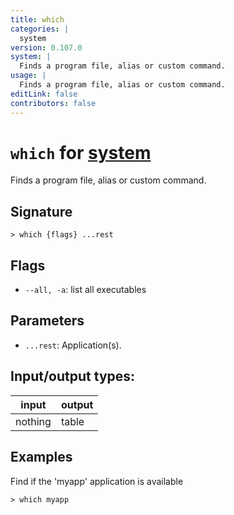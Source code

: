 ```yaml
---
title: which
categories: |
  system
version: 0.107.0
system: |
  Finds a program file, alias or custom command.
usage: |
  Finds a program file, alias or custom command.
editLink: false
contributors: false
---
```

<!-- This file is automatically generated. Please edit the command in https://github.com/nushell/nushell instead. -->

# `which` for [system](/commands/categories/system.md)

<div class='command-title'>Finds a program file, alias or custom command.</div>

## Signature

```> which {flags} ...rest```

## Flags

 -  `--all, -a`: list all executables

## Parameters

 -  `...rest`: Application(s).


## Input/output types:

| input   | output |
| ------- | ------ |
| nothing | table  |
## Examples

Find if the 'myapp' application is available
```nu
> which myapp

```
